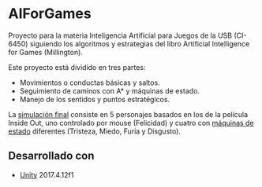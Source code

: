 # AIForGames

Proyecto para la materia Inteligencia Artificial para Juegos de la USB (CI-6450) siguiendo los algoritmos y estrategias del libro Artificial Intelligence for Games (Millington).

Este proyecto está dividido en tres partes:

* Movimientos o conductas básicas y saltos.
* Seguimiento de caminos con A* y máquinas de estado.
* Manejo de los sentidos y puntos estratégicos.

La [simulación final](https://www.youtube.com/watch?v=z9NdCiYMJiQ) consiste en 5 personajes basados en los de la película Inside Out, uno controlado por mouse (Felicidad) y cuatro con [máquinas de estado](https://github.com/swsandra/AIForGames/blob/master/Assets/FSM/StateMachines.pdf) diferentes (Tristeza, Miedo, Furia y Disgusto).

## Desarrollado con

* [Unity](https://unity3d.com/es) 2017.4.12f1
